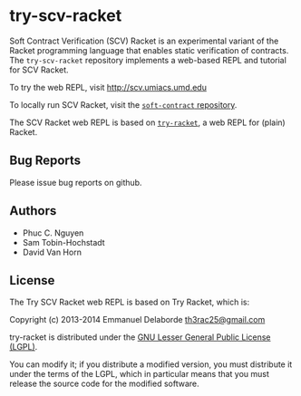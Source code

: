 try-scv-racket
==============

Soft Contract Verification (SCV) Racket	is an experimental variant of
the Racket programming language	that enables static verification of
contracts.  The	`try-scv-racket` repository implements a web-based REPL
and tutorial for SCV Racket.

To try the web REPL, visit http://scv.umiacs.umd.edu

To locally run SCV Racket, visit the [`soft-contract` repository](https://github.com/philnguyen/soft-contract).

The SCV Racket web REPL is based on [`try-racket`](https://github.com/jarcane/try-racket), a web
REPL for (plain) Racket.

## Bug Reports

Please issue bug reports on github.

## Authors

* Phuc C. Nguyen
* Sam Tobin-Hochstadt
* David Van Horn

## License

The Try SCV Racket web REPL is based on Try Racket, which is:

Copyright (c) 2013-2014 Emmanuel Delaborde <th3rac25@gmail.com>

try-racket is distributed under the [GNU Lesser General Public License
(LGPL)](http://www.gnu.org/licenses/lgpl-3.0.html).

You can modify it; if you distribute a modified version, you must
distribute it under the terms of the LGPL, which in particular means
that you must release the source code for the modified software.
